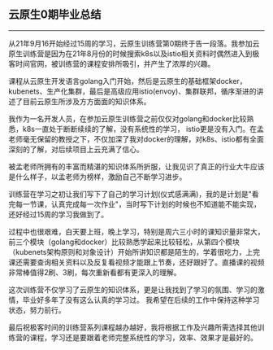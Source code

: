 ## 云原生0期毕业总结

---
从21年9月16开始经过15周的学习，云原生训练营第0期终于告一段落。我参加云原生训练营是因为在21年8月份的时候搜索k8s以及istio相关资料时偶然进入到极客时间官网，被训练营的课程安排所吸引，并产生了浓厚的兴趣。

课程从云原生开发语言golang入门开始，然后是云原生的基础框架docker，kubenets、生产化集群，最后是高级应用istio(envoy)、集群联邦，循序渐进的讲述了目前云原生所涉及方方面面的知识体系。

我作为一名开发人员，在参加云原生训练营之前仅仅对golang和docker比较熟悉，k8s一直处于断断续续的了解，没有系统性的学习， istio更是没有入门。在孟老师毫无保留的教授之下，不仅加深了我对docker的理解，对k8s、istio都有全面深刻的了解，对后续项目上云充满了信心。

被孟老师所拥有的丰富而精湛的知识体系所折服，让我见识了真正的行业大牛应该是什么样子，以孟老师为榜样，激励自己不断学习进步。

训练营在学习之初让我们写下了自己的学习计划(仪式感满满)，我的是计划是"看完每一节课，认真完成每一次作业"，当时写下计划的时候也不知道能不能实现，还好经过15周的学习我做到了。

过程中也很艰难，白天要上班，晚上学习，特别是周六三小时的课知识量非常大，前三个模块（golang和docker）比较熟悉学起来比较轻松，从第四个模块（kubenets架构原则和对象设计）开始所讲知识都是陌生的，学着很吃力，上完课还需要查询相关资料以及反复看视频才能跟上节奏，还好跟好了。直播课的视频非常棒值得2刷、3刷，每次重新看都有更深入的理解。

 这次训练营不仅学习了云原生的知识体系，更是让我找到了学习的氛围、学习的激情，毕业好多年了没有这么认真的学习过。 我希望在后续的工作中保持这种学习状态，努力前行。

最后祝极客时间的训练营系列课程越办越好，我将根据工作及兴趣所需选择其他训练营的课程，学习还是要跟着老师完整系统性的学习，效率、效果才是最好的。

